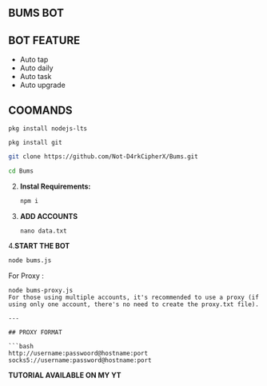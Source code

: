 ## BUMS BOT

## BOT FEATURE

- Auto tap
- Auto daily
- Auto task
- Auto upgrade

## COOMANDS
```
pkg install nodejs-lts
```
```
pkg install git
```
   ```bash
   git clone https://github.com/Not-D4rkCipherX/Bums.git
   ```
   ```bash
   cd Bums
   ```

2. **Instal Requirements:**
   ```bash
   npm i
   ```
3. **ADD ACCOUNTS**
   ```
   nano data.txt
   ```
4.**START THE BOT**
```bash
node bums.js
```
For Proxy :
```
node bums-proxy.js
For those using multiple accounts, it's recommended to use a proxy (if using only one account, there's no need to create the proxy.txt file).

---

## PROXY FORMAT

```bash
http://username:passwoord@hostname:port
socks5://username:password@hostname:port
```
**TUTORIAL AVAILABLE ON MY YT**
